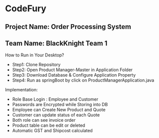# CodeFury

## Project Name: Order Processing System
## Team Name: BlackKnight Team 1

How to Run in Your Desktop?
- Step1: Clone Repository
- Step2: Open Product Manager-Master in Application Folder
- Step3: Download Database & Configure Application Property
- Step4: Run as springBoot by click on ProductManagerApplication.java

Implementation:
- Role Base Login : Employee and Customer
- Passwords are Encrypted while Storing into DB
- Employee can Create New Product and Quote
- Customer can update status of each Quote
- Both role can see invoice order
- Product table can be edit or deleted
- Automatic GST and Shipcost calculated 


